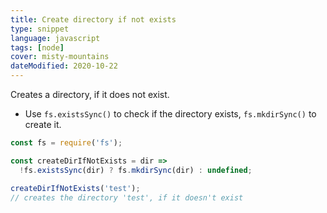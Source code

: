 ```yaml
---
title: Create directory if not exists
type: snippet
language: javascript
tags: [node]
cover: misty-mountains
dateModified: 2020-10-22
---
```


Creates a directory, if it does not exist.

- Use `fs.existsSync()` to check if the directory exists, `fs.mkdirSync()` to create it.

```js
const fs = require('fs');

const createDirIfNotExists = dir =>
  !fs.existsSync(dir) ? fs.mkdirSync(dir) : undefined;
```

```js
createDirIfNotExists('test');
// creates the directory 'test', if it doesn't exist
```
